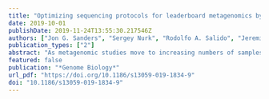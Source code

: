 ```yaml
---
title: "Optimizing sequencing protocols for leaderboard metagenomics by combining long and short reads"
date: 2019-10-01
publishDate: 2019-11-24T13:55:30.217546Z
authors: ["Jon G. Sanders", "Sergey Nurk", "Rodolfo A. Salido", "Jeremiah Minich", "Zhenjiang Zech Xu", "Qiyun Zhu", "Cameron Martino", "Marcus Fedarko", "Timothy D. Arthur", "Feng Chen", "Brigid S. Boland", "Greg C. Humphrey", "Caitriona Brennan", "Karenina Sanders", "James Gaffney", "Kristen Jepsen", "Mahdieh Khosroheidari", "Cliff Green", "Marlon Liyanage", "Jason W. Dang", "Vanessa V. Phelan", "Robert A. Quinn", "Anton Bankevich", "John T. Chang", "Tariq M. Rana", "Douglas J. Conrad", "William J. Sandborn", "Larry Smarr", "Pieter C. Dorrestein", "Pavel A. Pevzner", "Rob Knight"]
publication_types: ["2"]
abstract: "As metagenomic studies move to increasing numbers of samples, communities like the human gut may benefit more from the assembly of abundant microbes in many samples, rather than the exhaustive assembly of fewer samples. We term this approach leaderboard metagenome sequencing. To explore protocol optimization for leaderboard metagenomics in real samples, we introduce a benchmark of library prep and sequencing using internal references generated by synthetic long-read technology, allowing us to evaluate high-throughput library preparation methods against gold-standard reference genomes derived from the samples themselves. We introduce a low-cost protocol for high-throughput library preparation and sequencing."
featured: false
publication: "*Genome Biology*"
url_pdf: "https://doi.org/10.1186/s13059-019-1834-9"
doi: "10.1186/s13059-019-1834-9"
---
```


